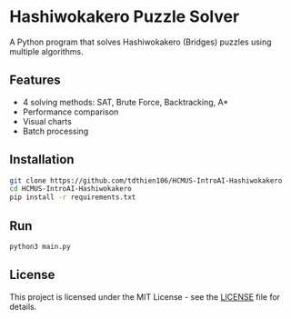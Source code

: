 # Hashiwokakero Puzzle Solver

A Python program that solves Hashiwokakero (Bridges) puzzles using multiple algorithms.

## Features

- 4 solving methods: SAT, Brute Force, Backtracking, A\*
- Performance comparison
- Visual charts
- Batch processing

## Installation

```bash
git clone https://github.com/tdthien106/HCMUS-IntroAI-Hashiwokakero
cd HCMUS-IntroAI-Hashiwokakero
pip install -r requirements.txt
```

## Run

```bash
python3 main.py
```

## License

This project is licensed under the MIT License - see the [LICENSE](LICENSE) file for details.
